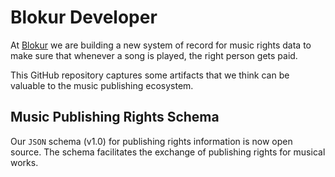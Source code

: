 
# Blokur Developer

At [Blokur](https://www.blokur.com/) we are building a new system of record for music rights data to make sure that whenever a song is played, the right person gets paid.

This GitHub repository captures some artifacts that we think can be valuable to the music publishing ecosystem.


## Music Publishing Rights Schema  

Our `JSON` schema (v1.0) for publishing rights information  is now open source. The schema facilitates the exchange of publishing rights for musical works.